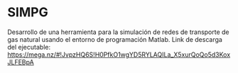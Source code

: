 # SIMPG
Desarrollo de una herramienta para la simulación de redes de transporte de gas natural usando el entorno de programación Matlab.
Link de descarga del ejecutable: https://mega.nz/#!JvpzHQ6S!H0PfkO1wgYD5RYLAQILa_X5xurQoQo5d3KoxJLFEBpA
